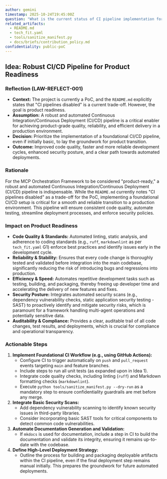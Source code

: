 ```yaml
---
author: gemini
timestamp: 2025-10-24T19:45:00Z
question: "What is the current status of CI pipeline implementation for the PoC?"
related_artifacts:
  - README.md
  - tech_fit.yaml
  - tools/sanitize_manifest.py
  - docs/briefs/contribution_policy.md
confidentiality: public-poC
---
```

## Idea: Robust CI/CD Pipeline for Product Readiness

### Reflection (LAW-REFLECT-001)
- **Context:** The project is currently a PoC, and the `README.md` explicitly states that "CI pipelines disabled" is a current trade-off. However, the goal is product readiness.
- **Assumption:** A robust and automated Continuous Integration/Continuous Deployment (CI/CD) pipeline is a critical enabler for achieving product-grade quality, reliability, and efficient delivery in a production environment.
- **Decision:** Prioritize the implementation of a foundational CI/CD pipeline, even if initially basic, to lay the groundwork for product transition.
- **Outcome:** Improved code quality, faster and more reliable development cycles, enhanced security posture, and a clear path towards automated deployments.

### Rationale
For the MCP Orchestration Framework to be considered "product-ready," a robust and automated Continuous Integration/Continuous Deployment (CI/CD) pipeline is indispensable. While the `README.md` currently notes "CI pipelines disabled" as a trade-off for the PoC, implementing a foundational CI/CD setup is critical for a smooth and reliable transition to a production environment. This pipeline will ensure consistent code quality, automate testing, streamline deployment processes, and enforce security policies.

### Impact on Product Readiness
- **Code Quality & Standards:** Automated linting, static analysis, and adherence to coding standards (e.g., `ruff`, `markdownlint` as per `tech_fit.yaml` G1) enforce best practices and identify issues early in the development cycle.
- **Reliability & Stability:** Ensures that every code change is thoroughly tested and validated before integration into the main codebase, significantly reducing the risk of introducing bugs and regressions into production.
- **Efficiency & Speed:** Automates repetitive development tasks such as testing, building, and packaging, thereby freeing up developer time and accelerating the delivery of new features and fixes.
- **Security Posture:** Integrates automated security scans (e.g., dependency vulnerability checks, static application security testing - SAST) to proactively identify and mitigate security risks, which is paramount for a framework handling multi-agent operations and potentially sensitive data.
- **Auditability & Compliance:** Provides a clear, auditable trail of all code changes, test results, and deployments, which is crucial for compliance and operational transparency.

### Actionable Steps
1.  **Implement Foundational CI Workflow (e.g., using GitHub Actions):**
    -   Configure CI to trigger automatically on `push` and `pull_request` events targeting `main` and feature branches.
    -   Include steps to run all unit tests (as expanded upon in Idea 1).
    -   Integrate code quality checks, including linting (`ruff`) and Markdown formatting checks (`markdownlint`).
    -   Execute `python tools/sanitize_manifest.py --dry-run` as a mandatory step to ensure confidentiality guardrails are met before any merge.
2.  **Integrate Basic Security Scans:**
    -   Add dependency vulnerability scanning to identify known security issues in third-party libraries.
    -   Consider incorporating basic SAST tools for critical components to detect common code vulnerabilities.
3.  **Automate Documentation Generation and Validation:**
    -   If `mkdocs` is used for documentation, include a step in CI to build the documentation and validate its integrity, ensuring it remains up-to-date with the codebase.
4.  **Define High-Level Deployment Strategy:**
    -   Outline the process for building and packaging deployable artifacts within the CI pipeline, even if the final deployment step remains manual initially. This prepares the groundwork for future automated deployments.

